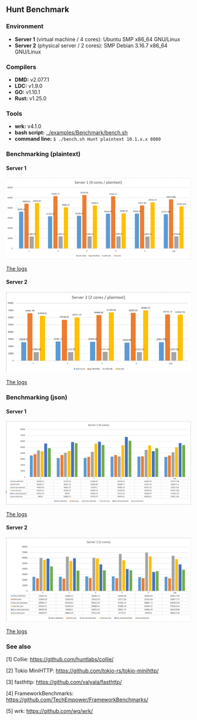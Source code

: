 ## Hunt Benchmark

### Environment
- **Server 1** (virtual machine / 4 cores): Ubuntu SMP x86_64 GNU/Linux
- **Server 2** (physical server / 2 cores): SMP Debian 3.16.7 x86_64 GNU/Linux


### Compilers
- **DMD:** v2.077.1
- **LDC:** v1.9.0
- **GO:**  v1.10.1
- **Rust:** v1.25.0

### Tools
- **wrk:** v4.1.0
- **bash script:** [../examples/Benchmark/bench.sh](../examples/Benchmark/bench.sh)
- **command line:** `$ ./bench.sh Hunt plaintext 10.1.x.x 8080`

### Benchmarking (plaintext)

#### Server 1

![Benchmark](images/benchmark-1.png)

[The logs](logs/b1/)

#### Server 2

![Benchmark](images/benchmark-2.png)

[The logs](logs/b2/)

### Benchmarking (json)

#### Server 1

![Benchmark](images/benchmark-3.png)

[The logs](logs/b1/)

#### Server 2

![Benchmark](images/benchmark-4.png)

[The logs](logs/b2/)


### See also

[1] Collie: https://github.com/huntlabs/collie/

[2] Tokio MiniHTTP: https://github.com/tokio-rs/tokio-minihttp/

[3] fasthttp: https://github.com/valyala/fasthttp/

[4] FrameworkBenchmarks: https://github.com/TechEmpower/FrameworkBenchmarks/

[5] wrk: https://github.com/wg/wrk/
